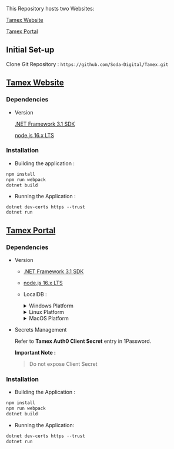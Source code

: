 This Repository hosts two Websites:

[Tamex Website](https://tamex.com.au)

[Tamex Portal](https://portal.tamex.com.au/)



## Initial Set-up

Clone Git Repository : `https://github.com/Soda-Digital/Tamex.git`


## [Tamex Website](https://tamex.com.au)

### Dependencies

* Version 

	[.NET Framework 3.1 SDK](https://dotnet.microsoft.com/en-us/download/dotnet/3.1)

	[node.js 16.x LTS](https://nodejs.dev/download)

### Installation 

* Building the application :
```PowerShell
npm install
npm run webpack
dotnet build
```
		
* Running the Application :
```
dotnet dev-certs https --trust
dotnet run
```

## [Tamex Portal](https://tamex.com.au)

### Dependencies

* Version
	
	- [.NET Framework 3.1 SDK](https://dotnet.microsoft.com/en-us/download/dotnet/3.1)

	- [node.js 16.x LTS](https://nodejs.dev/download)
		
	- LocalDB :
		
		<details><summary>Windows Platform</summary>
		<p>

		#### Using Visual Studio 

		> Alternatively, you can install LocalDB through the Visual Studio Installer, as part of the Data Storage and Processing workload, the ASP.NET and web development workload, or as an individual component.

		#### [Standalone Install]( https://docs.microsoft.com/en-us/sql/database-engine/configure-windows/sql-server-express-localdb?view=sql-server-ver15#installation-media )

		</p>
		</details>

		<details><Summary>Linux Platform</summary>
		<p>
		
		> You may refer to this Microsoft documentation for more information on install SQL Server on Linux Platforms : [SQL Server on Linux](https://docs.microsoft.com/en-us/sql/linux/sql-server-linux-setup?view=sql-server-ver15#:~:text=1%20Supported%20platforms.%20SQL%20Server%20is%20supported%20on,command%20line.%20%20...%20You%20can...%20More%20)

		</p></details>

		<details><summary>MacOS Platform</summary>
		<p>
		
		> You may refer to this article for steps in installing SQL server for MacOS Platforms :
		[Install SQL Server on a Mac](https://www.quackit.com/sql_server/mac/install_sql_server_on_a_mac.cfm#:~:text=Microsoft%20has%20made%20SQL%20Server%20available%20for%20macOS,on%20a%20Mac%20prior%20to%20SQL%20Server%202017%29.)
		
		</p>
		</details>

* Secrets Management
	
	Refer to **Tamex Auth0 Client Secret** entry in 1Password.
	
 	**Important Note :**
	> Do not expose Client Secret
		
    	
### Installation

* Building the Application :
```PowerShell
npm install
npm run webpack
dotnet build
```
	
* Running the Application:
```PowerShell
dotnet dev-certs https --trust
dotnet run
```
